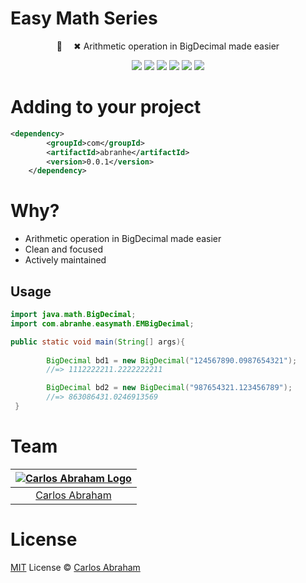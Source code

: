 # Easy Math Series

<p align="center">
	🐍  ✖︎ Arithmetic operation in BigDecimal made easier
</p>

<p align="center">
	<a href="https://maven-badges.herokuapp.com/maven-central/"><img src="https://maven-badges.herokuapp.com/maven-central/"></a>
        <a href="https://github.com/abranhe"><img src="https://abranhe.com/badge.svg"></a>
	<a href="https://cash.me/$abranhe"><img src="https://cdn.abraham.gq/badges/cash-me.svg"></a>
	<a href="https://www.patreon.com/abranhe"><img src="https://cdn.abraham.gq/badges/patreon.svg" /></a>
	<a href="https://github.com/abranhe/decamelize/blob/master/LICENSE"><img src="https://img.shields.io/github/license/abranhe/decamelize.svg" /></a>
  <a href="https://travis-ci.org/abranhe/decamelize"><img src="https://img.shields.io/travis/abranhe/decamelize.svg?logo=travis" /></a>
</p>



# Adding to your project

```xml
<dependency>
        <groupId>com</groupId>
        <artifactId>abranhe</artifactId>
        <version>0.0.1</version>
    </dependency>
```

# Why?

- Arithmetic operation in BigDecimal made easier
- Clean and focused
- Actively maintained

## Usage

```java
import java.math.BigDecimal;
import com.abranhe.easymath.EMBigDecimal;

public static void main(String[] args){
        
        BigDecimal bd1 = new BigDecimal("124567890.0987654321");
        //=> 1112222211.2222222211

        BigDecimal bd2 = new BigDecimal("987654321.123456789");
        //=> 863086431.0246913569
 }
```

# Team

|[![Carlos Abraham Logo](https://avatars3.githubusercontent.com/u/21347264?s=50&v=4)](https://abranhe.com)|
| :-: |
| [Carlos Abraham](https://github.com/abranhe) |


# License

[MIT](https://github.com/abranhe/EasyMath-BigDecimal/blob/master/LICENSE) License © [Carlos Abraham](https://github.com/19cah/)